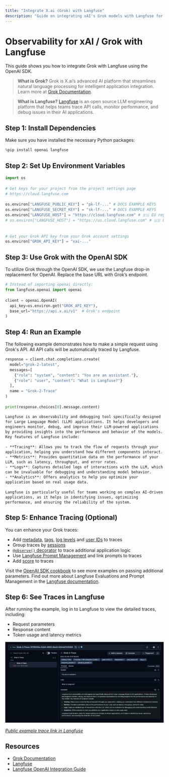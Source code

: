 ```yaml
---
title: "Integrate X.ai (Grok) with Langfuse"
description: "Guide on integrating xAI's Grok models with Langfuse for observability."
---
```


# Observability for xAI / Grok with Langfuse

This guide shows you how to integrate Grok with Langfuse using the OpenAI SDK.

> **What is Grok?** Grok is X.ai’s advanced AI platform that streamlines natural language processing for intelligent application integration. Learn more at [Grok Documentation](https://docs.x.ai/docs).

> **What is Langfuse?** [Langfuse](https://langfuse.com) is an open source LLM engineering platform that helps teams trace API calls, monitor performance, and debug issues in their AI applications.

## Step 1: Install Dependencies

Make sure you have installed the necessary Python packages:


```python
%pip install openai langfuse
```

## Step 2: Set Up Environment Variables


```python
import os

# Get keys for your project from the project settings page
# https://cloud.langfuse.com

os.environ["LANGFUSE_PUBLIC_KEY"] = "pk-lf-..." # DOCS EXAMPLE KEYS
os.environ["LANGFUSE_SECRET_KEY"] = "sk-lf-..." # DOCS EXAMPLE KEYS
os.environ["LANGFUSE_HOST"] = "https://cloud.langfuse.com" # 🇪🇺 EU region
# os.environ["LANGFUSE_HOST"] = "https://us.cloud.langfuse.com" # 🇺🇸 US region


# Get your Grok API key from your Grok account settings
os.environ["GROK_API_KEY"] = "xai-..."
```

## Step 3: Use Grok with the OpenAI SDK

To utilize Grok through the OpenAI SDK, we use the Langfuse drop-in replacement for OpenAI. Replace the base URL with Grok’s endpoint.


```python
# Instead of importing openai directly:
from langfuse.openai import openai

client = openai.OpenAI(
  api_key=os.environ.get("GROK_API_KEY"),
  base_url="https://api.x.ai/v1"  # Grok's endpoint
)
```

## Step 4: Run an Example

The following example demonstrates how to make a simple request using Grok's API. All API calls will be automatically traced by Langfuse.


```python
response = client.chat.completions.create(
  model="grok-2-latest",
  messages=[
    {"role": "system", "content": "You are an assistant."},
    {"role": "user", "content": "What is Langfuse?"}
  ],
  name = "Grok-2-Trace"
)

print(response.choices[0].message.content)
```

    Langfuse is an observability and debugging tool specifically designed for Large Language Model (LLM) applications. It helps developers and engineers monitor, debug, and improve their LLM-powered applications by providing insights into the performance and behavior of the models. Key features of Langfuse include:
    
    - **Tracing**: Allows you to track the flow of requests through your application, helping you understand how different components interact.
    - **Metrics**: Provides quantitative data on the performance of your LLM, such as latency, throughput, and error rates.
    - **Logs**: Captures detailed logs of interactions with the LLM, which can be invaluable for debugging and understanding model behavior.
    - **Analytics**: Offers analytics to help you optimize your application based on real usage data.
    
    Langfuse is particularly useful for teams working on complex AI-driven applications, as it helps in identifying issues, optimizing performance, and ensuring the reliability of the system.


## Step 5: Enhance Tracing (Optional)

You can enhance your Grok traces:

- Add [metadata](https://langfuse.com/docs/tracing-features/metadata), [tags](https://langfuse.com/docs/tracing-features/tags), [log levels](https://langfuse.com/docs/tracing-features/log-levels) and [user IDs](https://langfuse.com/docs/tracing-features/users) to traces
- Group traces by [sessions](https://langfuse.com/docs/tracing-features/sessions)
- [`@observe()` decorator](https://langfuse.com/docs/sdk/python/decorators) to trace additional application logic
- Use [Langfuse Prompt Management](https://langfuse.com/docs/prompts/get-started) and link prompts to traces
- Add [score](https://langfuse.com/docs/scores/custom) to traces

Visit the [OpenAI SDK cookbook](https://langfuse.com/docs/integrations/openai/python/examples) to see more examples on passing additional parameters.
Find out more about Langfuse Evaluations and Prompt Management in the [Langfuse documentation](https://langfuse.com/docs).


## Step 6: See Traces in Langfuse

After running the example, log in to Langfuse to view the detailed traces, including:

- Request parameters
- Response content
- Token usage and latency metrics

![Langfuse Trace Example](public/images/cookbook/integration-grok/grok-example-trace.png)

_[Public example trace link in Langfuse](https://cloud.langfuse.com/project/cloramnkj0002jz088vzn1ja4/traces/9178205e-2cb4-4952-8ec0-5244a1105263?timestamp=2025-03-05T11%3A07%3A46.600Z)_

## Resources

- [Grok Documentation](https://docs.x.ai/docs/overview)
- [Langfuse](https://langfuse.com)
- [Langfuse OpenAI Integration Guide](https://langfuse.com/docs/integrations/openai/python/get-started)
